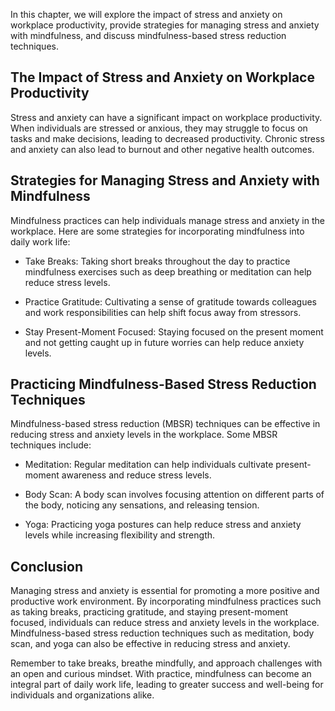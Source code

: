 
In this chapter, we will explore the impact of stress and anxiety on workplace productivity, provide strategies for managing stress and anxiety with mindfulness, and discuss mindfulness-based stress reduction techniques.

The Impact of Stress and Anxiety on Workplace Productivity
----------------------------------------------------------

Stress and anxiety can have a significant impact on workplace productivity. When individuals are stressed or anxious, they may struggle to focus on tasks and make decisions, leading to decreased productivity. Chronic stress and anxiety can also lead to burnout and other negative health outcomes.

Strategies for Managing Stress and Anxiety with Mindfulness
-----------------------------------------------------------

Mindfulness practices can help individuals manage stress and anxiety in the workplace. Here are some strategies for incorporating mindfulness into daily work life:

* Take Breaks: Taking short breaks throughout the day to practice mindfulness exercises such as deep breathing or meditation can help reduce stress levels.

* Practice Gratitude: Cultivating a sense of gratitude towards colleagues and work responsibilities can help shift focus away from stressors.

* Stay Present-Moment Focused: Staying focused on the present moment and not getting caught up in future worries can help reduce anxiety levels.

Practicing Mindfulness-Based Stress Reduction Techniques
--------------------------------------------------------

Mindfulness-based stress reduction (MBSR) techniques can be effective in reducing stress and anxiety levels in the workplace. Some MBSR techniques include:

* Meditation: Regular meditation can help individuals cultivate present-moment awareness and reduce stress levels.

* Body Scan: A body scan involves focusing attention on different parts of the body, noticing any sensations, and releasing tension.

* Yoga: Practicing yoga postures can help reduce stress and anxiety levels while increasing flexibility and strength.

Conclusion
----------

Managing stress and anxiety is essential for promoting a more positive and productive work environment. By incorporating mindfulness practices such as taking breaks, practicing gratitude, and staying present-moment focused, individuals can reduce stress and anxiety levels in the workplace. Mindfulness-based stress reduction techniques such as meditation, body scan, and yoga can also be effective in reducing stress and anxiety.

Remember to take breaks, breathe mindfully, and approach challenges with an open and curious mindset. With practice, mindfulness can become an integral part of daily work life, leading to greater success and well-being for individuals and organizations alike.
